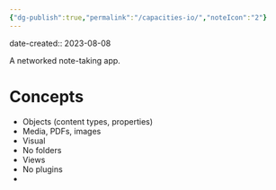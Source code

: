 ```yaml
---
{"dg-publish":true,"permalink":"/capacities-io/","noteIcon":"2"}
---
```


date-created:: 2023-08-08

A networked note-taking app.

# Concepts
- Objects (content types, properties)
- Media, PDFs, images
- Visual
- No folders
- Views
- No plugins
- 


